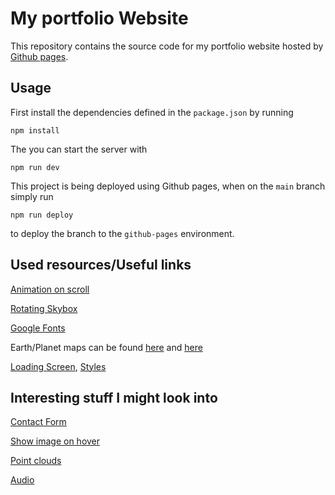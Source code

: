 # My portfolio Website

This repository contains the source code for my portfolio website hosted by [Github pages](https://nikkelm.github.io/).

## Usage

First install the dependencies defined in the `package.json` by running

```terminal
npm install
```

The you can start the server with

```terminal
npm run dev
```

This project is being deployed using Github pages, when on the `main` branch simply run

```terminal
npm run deploy
```

to deploy the branch to the `github-pages` environment.
 
## Used resources/Useful links

[Animation on scroll](https://sbcode.net/threejs/animate-on-scroll/)

[Rotating Skybox](https://codinhood.com/post/create-skybox-with-threejs)

[Google Fonts](https://fonts.google.com/)

Earth/Planet maps can be found [here](http://www.celestiamotherlode.net/catalog/earthbumpspec.html) and [here](http://planetpixelemporium.com/planets.html)

[Loading Screen](https://discourse.threejs.org/t/basic-loading-screen/2332), [Styles](https://freefrontend.com/css-loaders/)

## Interesting stuff I might look into

[Contact Form](https://www.foolishdeveloper.com/2022/03/popup-contact-form-html.html)

[Show image on hover](https://linkpeek.com/blog/display-image-on-hover-using-html-javascript-and-css.html)

[Point clouds](https://dev.to/maniflames/pointcloud-effect-in-three-js-3eic)

[Audio](https://stackoverflow.com/questions/47814060/how-to-play-audio-in-three-js)